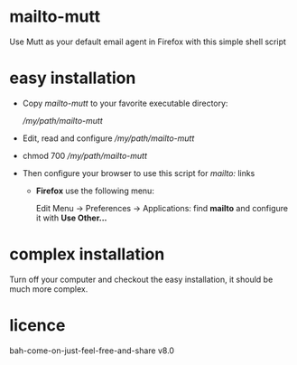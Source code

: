 mailto-mutt
===========

Use Mutt as your default email agent in Firefox with this simple shell script

easy installation
=================

 * Copy *mailto-mutt* to your favorite executable directory:

   _/my/path/mailto-mutt_

 * Edit, read and configure _/my/path/mailto-mutt_

 * chmod 700 _/my/path/mailto-mutt_
 
 * Then configure your browser to use this script for *mailto:* links
 
   * __Firefox__ use the following menu:

     Edit Menu -> Preferences -> Applications: find __mailto__ and configure it
     with __Use Other...__


complex installation
====================

Turn off your computer and checkout the easy installation, it should be much more complex.


licence
=======

bah-come-on-just-feel-free-and-share v8.0

